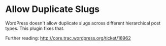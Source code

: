 # Allow Duplicate Slugs #

WordPress doesn't allow duplicate slugs across different hierarchical post types. This plugin fixes that.

Further reading: http://core.trac.wordpress.org/ticket/18962
